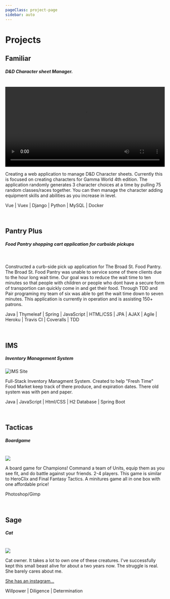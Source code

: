 ```yaml
---
pageClass: project-page
sidebar: auto
---
```


# Projects

## Familiar

##### D&D Character sheet Manager.

<br />
<video class="familiar-vid" width="100%" controls>
  <source src="/vid/familiar.mp4" type="video/mp4">
  Your browser does not support HTML5 video.
</video>
<br />
<p width="100%"> Creating a web application to manage D&D Character sheets. Currently this is focused on creating characters for Gamma World 4th edition. The application randomly generates 3 character choices at a time by pulling 75 random classes/races together. You can then manage the character adding equipment skills and abilities as you increase in level.

Vue | Vuex | Django | Python | MySQL | Docker</p>
<br />

## Pantry Plus

##### Food Pantry shopping cart application for curbside pickups

<br />

<ImageCarousel />

<p>Constructed a curb-side pick up application for The Broad St. Food Pantry. The Broad St. Food Pantry was unable to service some of there clients due to the hour long wait time. Our goal was to reduce the wait time to ten minutes so that people with children or people who dont have a secure form of transportion can quickly come in and get their food. Through TDD and Pair programing my team of six was able to get the wait time down to seven minutes. This application is currently in operation and is assisting 150+ patrons.

Java | Thymeleaf | Spring | JavaScript | HTML/CSS | JPA | AJAX | Agile | Heroku | Travis CI | Coveralls | TDD </p>
<br />

## IMS

##### Inventory Management System

![IMS Site](/images/IMS.png)

<p>Full-Stack Inventory Managment System. Created to help "Fresh Time" Food Market keep track of there produce, and expiration dates. There old system was with pen and paper.

Java | JavaScript | Html/CSS | H2 Database | Spring Boot </p>
<br />

## Tacticas

##### Boardgame

<br />
<div class="board-game">
  <img src="/images/TacticAS.jpg" />
</div>

<p>A board game for Champions! Command a team of Units, equip them as you see fit, and do battle against your friends. 2-4 players. This game is similar to HeroClix and Final Fantasy Tactics. A minitures game all in one box with one affordable price!

Photoshop/Gimp</p>
<br />

## Sage

##### Cat

<br />
<div class="cat">
  <img src="/images/Sage.jpeg" />
</div>

<p>Cat owner. It takes a lot to own one of these creatures. I've successfully kept this small beast alive for about a two years now. The struggle is real. She barely cares about me.</p>

[She has an instagram...](https://www.instagram.com/sage_meows/)

Willpower | Diligence | Determination</p>
